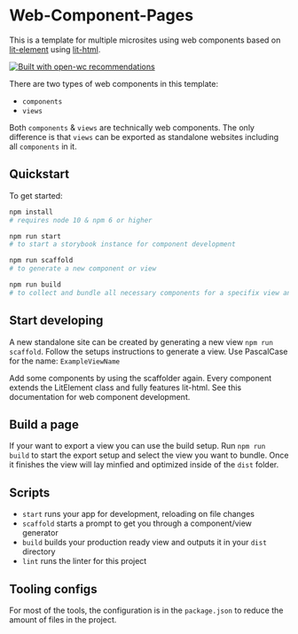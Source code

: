 # Web-Component-Pages

This is a template for multiple microsites using web components based on [lit-element](https://lit-element.polymer-project.org/) using [lit-html](https://lit-html.polymer-project.org/).

[![Built with open-wc recommendations](https://img.shields.io/badge/built%20with-open--wc-blue.svg)](https://github.com/open-wc)

There are two types of web components in this template:
- `components`
- `views`

Both `components` & `views` are technically web components. The only difference is that `views` can be exported as standalone websites including all `components` in it.

## Quickstart

To get started:

```bash
npm install
# requires node 10 & npm 6 or higher

npm run start
# to start a storybook instance for component development

npm run scaffold
# to generate a new component or view

npm run build
# to collect and bundle all necessary components for a specifix view and export them for production ready code
```

## Start developing
A new standalone site can be created by generating a new view `npm run scaffold`. Follow the setups instructions to generate a view. Use PascalCase for the name: `ExampleViewName`

Add some components by using the scaffolder again. Every component extends the LitElement class and fully features lit-html. See this documentation for web component development.

## Build a page
If your want to export a view you can use the build setup. Run `npm run build` to start the export setup and select the view you want to bundle. Once it finishes the view will lay minfied and optimized inside of the `dist` folder.

## Scripts

- `start` runs your app for development, reloading on file changes
- `scaffold` starts a prompt to get you through a component/view generator
- `build` builds your production ready view and outputs it in your `dist` directory
- `lint` runs the linter for this project

## Tooling configs

For most of the tools, the configuration is in the `package.json` to reduce the amount of files in the project.